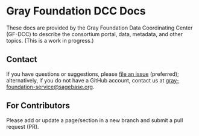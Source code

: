# Gray Foundation DCC Docs 
These docs are provided by the Gray Foundation Data Coordinating Center (GF-DCC) to describe the consortium portal, data, metadata, and other topics.
(This is a work in progress.)

## Contact
If you have questions or suggestions, please [file an issue](https://github.com/gf-dcc/docs/issues) (preferred); alternatively, if you do not have a GitHub account, contact us at gray-foundation-service@sagebase.org.

## For Contributors

Please add or update a page/section in a new branch and submit a pull request (PR).

